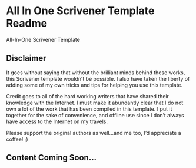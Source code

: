 # All In One Scrivener Template Readme
All-In-One Scrivener Template

## Disclaimer 
It goes without saying that without the brilliant minds behind these works, this Scrivener template wouldn’t be possible. I also have taken the liberty of adding some of my own tricks and tips for helping you use this template. 

Credit goes to all of the hard working writers that have shared their knowledge with the Internet. I must make it abundantly clear that I do not own a lot of the work that has been compiled in this template. I put it together for the sake of convenience, and offline use since I don’t always have access to the Internet on my travels.

Please support the original authors as well…and me too, I’d appreciate a coffee! ;)

## Content Coming Soon...
